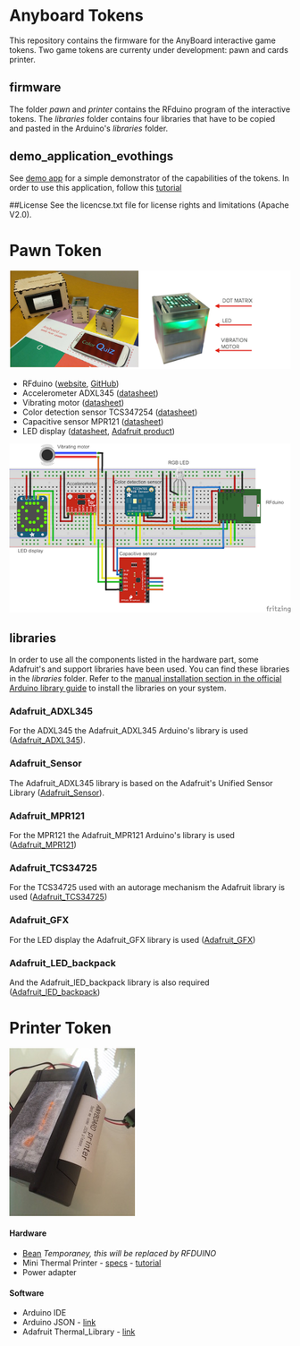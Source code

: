 # Anyboard Tokens
This repository contains the firmware for the AnyBoard interactive game tokens.
Two game tokens are currenty under development: pawn and cards printer.

## firmware
The folder *pawn* and *printer* contains the RFduino program of the interactive tokens. The *libraries* folder contains four libraries that have to be copied and pasted in the Arduino's *libraries* folder.

## demo_application_evothings
See [demo app](../games/demo-app) for a simple demonstrator of the capabilities of the tokens. In order to use this application, follow this [tutorial](https://evothings.com/getting-started-with-evothings-studio-in-90-seconds/)

##License
See the licencse.txt file for license rights and limitations (Apache V2.0).

# Pawn Token

![Schematic](imgs/tokens.png)

* RFduino ([website](http://www.rfduino.com/), [GitHub](https://github.com/RFduino/RFduino))
* Accelerometer ADXL345 ([datasheet](http://www.analog.com/media/en/technical-documentation/data-sheets/ADXL345.pdf))
* Vibrating motor ([datasheet](https://www.sparkfun.com/datasheets/Robotics/310-101_datasheet.pdf))
* Color detection sensor TCS347254 ([datasheet](https://www.adafruit.com/datasheets/TCS34725.pdf))
* Capacitive sensor MPR121 ([datasheet](https://www.sparkfun.com/datasheets/Components/MPR121.pdf))
* LED display ([datasheet](https://www.sparkfun.com/datasheets/Components/MPR121.pdf), [Adafruit product](https://www.adafruit.com/products/870))

![Schematic](imgs/schematic_fritzing.png)

## libraries
In order to use all the components listed in the hardware part, some Adafruit's and support libraries have been used. You can find these libraries in the *libraries* folder. Refer to the [manual installation section in the official Arduino library guide](https://www.arduino.cc/en/Guide/Libraries#toc5) to install the libraries on your system.

### Adafruit_ADXL345
For the ADXL345 the Adafruit_ADXL345 Arduino's library is used ([Adafruit_ADXL345](https://github.com/adafruit/Adafruit_ADXL345)). 

### Adafruit_Sensor
The Adafruit_ADXL345 library is based on the Adafruit's Unified Sensor Library ([Adafruit_Sensor](https://github.com/adafruit/Adafruit_Sensor)).

### Adafruit_MPR121
For the MPR121 the Adafruit_MPR121 Arduino's library is used ([Adafruit_MPR121](https://github.com/adafruit/Adafruit_MPR121_Library))

### Adafruit_TCS34725	
For the TCS34725 used with an autorage mechanism the Adafruit library is used ([Adafruit_TCS34725](https://github.com/adafruit/Adafruit_TCS34725/tree/master/examples/tcs34725autorange))

### Adafruit_GFX
For the LED display the Adafruit_GFX library is used ([Adafruit_GFX](https://github.com/adafruit/Adafruit-GFX-Library))

### Adafruit_LED_backpack
And the Adafruit_lED_backpack library is also required ([Adafruit_lED_backpack](https://github.com/adafruit/Adafruit-LED-Backpack-Library))

# Printer Token

![printer front](imgs/printer.jpg)

#### Hardware
* [Bean](http://legacy.punchthrough.com/bean/) *Temporaney, this will be replaced by RFDUINO*
* Mini Thermal Printer - [specs](https://www.adafruit.com/products/597) - [tutorial](https://learn.adafruit.com/mini-thermal-receipt-printer)
* Power adapter

#### Software
* Arduino IDE
* Arduino JSON - [link](https://github.com/bblanchon/ArduinoJson)
* Adafruit Thermal_Library - [link](https://github.com/adafruit/Adafruit-Thermal-Printer-Library)

